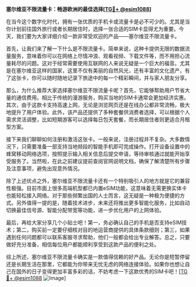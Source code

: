 **塞尔维亚不限流量卡：畅游欧洲的最佳选择[[TG💪+ @esim1088](https://t.me/s/esim1088)]**

在当今这个数字化时代，拥有一张优质的手机卡或流量卡是必不可少的。尤其是当你计划前往国外旅行或者长期居住时，选择一张合适的SIM卡显得尤为重要。今天，我们要为大家详细介绍一款非常受欢迎的产品——塞尔维亚不限流量卡。

首先，让我们来了解一下什么是不限流量卡。简单来说，这种卡提供无限的数据流量服务，意味着你可以在网络上尽情冲浪、观看视频、下载文件等，而不用担心流量耗尽的问题。这对于经常需要使用互联网的人来说无疑是一个巨大的福音。尤其是在塞尔维亚这样的国家，这里不仅有美丽的自然风光，还有丰富的文化遗产，有了这张卡，你可以随时随地记录下旅途中的每一个精彩瞬间，并与家人朋友分享。

那么，为什么推荐大家选择塞尔维亚不限流量卡呢？首先，它能够帮助用户节省大量的通信费用。相比于传统的漫游服务，购买当地的SIM卡通常会更加经济实惠。其次，由于这款卡支持高速上网，无论是浏览网页还是在线办公都非常流畅，极大地提升了用户体验。此外，该产品还提供了多种套餐供消费者选择，可以根据个人需求灵活调整，比如短期游客可以选择每日包天套餐，而长期居住者则更适合月租型方案。

接下来我们聊聊如何注册和激活这张卡。一般来说，注册过程并不复杂。大多数情况下，只需要准备一部支持当地频段的智能手机即可完成操作。打开设备设置中的蜂窝移动网络选项，按照提示输入相关信息后提交申请，等待审核通过就能开始享受服务了。当然啦，在此之前建议提前查阅官网说明文档，确保了解清楚所有步骤及注意事项，避免出现意外情况。

除了上述优点之外，塞尔维亚不限流量卡还有一个特别吸引人的地方就是它的兼容性极强。目前市面上很多高端机型都已内置eSIM功能，这意味着无需更换实体卡也能轻松接入网络。对于那些频繁出国的人士而言，这无疑是一种极为便捷的方式。另外值得一提的是，随着技术进步，未来还将推出更多智能化服务，比如自动切换最佳信号源、智能分配带宽等功能，进一步优化用户的上网体验。

最后，再给大家分享几个小贴士吧！第一，务必确认自己的手机是否支持eSIM技术；第二，购买前一定要仔细核对目的地运营商提供的具体条款细则；第三，如果遇到任何问题都可以联系客服寻求帮助，他们一般都会给出专业解答。总之，只要做好充分准备，相信每位用户都能顺利享受到这款产品的便利之处。

综上所述，塞尔维亚不限流量卡确实是一款值得信赖的好产品。无论你是短暂停留还是长期生活在那里，它都能为你带来无忧无虑的网络连接体验。如果你也想让自己在国外的日子变得更加丰富多彩的话，不妨考虑一下这款优秀的SIM卡吧！[[TG💪+ @esim1088](https://t.me/s/esim1088) ![Image](https://i.postimg.cc/4NQfJmqS/Snipaste-2025-05-13-00-14-12.png)]